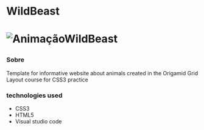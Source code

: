 <h1>WildBeast<h1>

![AnimaçãoWildBeast](https://user-images.githubusercontent.com/86026272/137025260-c879f17c-dad1-44fb-876d-041029801114.gif)
  
<h3>Sobre</h3>
<p>Template for informative website about animals created in the Origamid Grid Layout course for CSS3 practice</P>

### technologies used
+ CSS3
+ HTML5
+ Visual studio code
